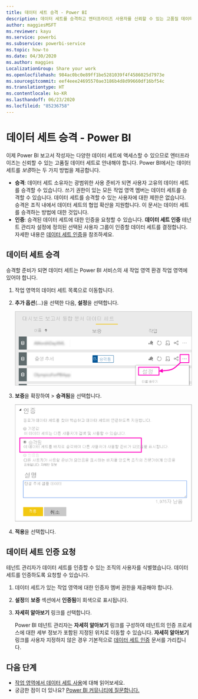 ```yaml
---
title: 데이터 세트 승격 - Power BI
description: 데이터 세트를 승격하고 엔터프라이즈 사용자를 신뢰할 수 있는 고품질 데이터 세트로 안내하는 방법을 알아봅니다.
author: maggiesMSFT
ms.reviewer: kayu
ms.service: powerbi
ms.subservice: powerbi-service
ms.topic: how-to
ms.date: 04/30/2020
ms.author: maggies
LocalizationGroup: Share your work
ms.openlocfilehash: 984ac0bc0e89ff1be5281039f4f4586025d7973e
ms.sourcegitcommit: eef4eee24695570ae3186b4d8d99660df16bf54c
ms.translationtype: HT
ms.contentlocale: ko-KR
ms.lasthandoff: 06/23/2020
ms.locfileid: "85236758"
---
```

# <a name="promote-your-dataset---power-bi"></a>데이터 세트 승격 - Power BI

이제 Power BI 보고서 작성자는 다양한 데이터 세트에 액세스할 수 있으므로 엔터프라이즈는 신뢰할 수 있는 고품질 데이터 세트로 안내해야 합니다. Power BI에서는 데이터 세트를 *보증*하는 두 가지 방법을 제공합니다.

- **승격**: 데이터 세트 소유자는 광범위한 사용 준비가 되면 사용자 고유의 데이터 세트를 승격할 수 있습니다. 쓰기 권한이 있는 모든 작업 영역 멤버는 데이터 세트를 승격할 수 있습니다. 데이터 세트를 승격할 수 있는 사용자에 대한 제한은 없습니다. 승격은 조직 내에서 데이터 세트의 협업 확산을 지원합니다. 이 문서는 데이터 세트를 승격하는 방법에 대한 것입니다.
- **인증**: 승격된 데이터 세트에 대한 인증을 요청할 수 있습니다. **데이터 세트 인증** 테넌트 관리자 설정에 정의된 선택된 사용자 그룹이 인증할 데이터 세트를 결정합니다. 자세한 내용은 [데이터 세트 인증](service-datasets-certify.md)을 참조하세요.

## <a name="promote-a-dataset"></a>데이터 세트 승격

승격할 준비가 되면 데이터 세트는 Power BI 서비스의 새 작업 영역 환경 작업 영역에 있어야 합니다.

1. 작업 영역의 데이터 세트 목록으로 이동합니다.
 
1. **추가 옵션**(...)을 선택한 다음, **설정**을 선택합니다.

    ![데이터 세트별로 줄임표를 선택합니다.](media/service-datasets-certify-promote/power-bi-dataset-settings.png)

1. **보증**을 확장하여 > **승격됨**을 선택합니다.

    ![승격 및 적용 선택](media/service-datasets-certify-promote/power-bi-dataset-promoted-endorsement.png)

1. **적용**을 선택합니다.

## <a name="request-dataset-certification"></a>데이터 세트 인증 요청

테넌트 관리자가 데이터 세트를 인증할 수 있는 조직의 사용자를 식별했습니다. 데이터 세트를 인증하도록 요청할 수 있습니다.

1. 데이터 세트가 있는 작업 영역에 대한 인증자 멤버 권한을 제공해야 합니다.

1. **설정**의 **보증** 섹션에서 **인증됨**이 회색으로 표시됩니다.

1. **자세히 알아보기** 링크를 선택합니다.

    Power BI 테넌트 관리자는 **자세히 알아보기** 링크를 구성하여 테넌트의 인증 프로세스에 대한 세부 정보가 포함된 지정된 위치로 이동할 수 있습니다.   **자세히 알아보기** 링크를 사용자 지정하지 않은 경우 기본적으로 [데이터 세트 인증](service-datasets-certify.md) 문서를 가리킵니다.

## <a name="next-steps"></a>다음 단계

* [작업 영역에서 데이터 세트 사용](service-datasets-across-workspaces.md)에 대해 읽어보세요.
* 궁금한 점이 더 있나요? [Power BI 커뮤니티에 질문합니다.](https://community.powerbi.com/)
